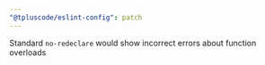 ```yaml
---
"@tpluscode/eslint-config": patch
---
```


Standard `no-redeclare` would show incorrect errors about function overloads

